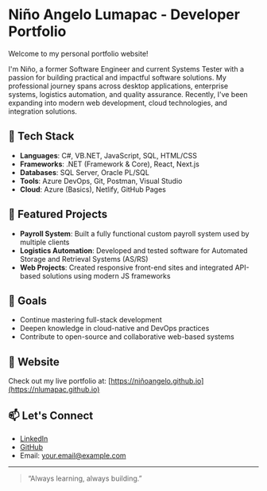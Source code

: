 # Niño Angelo Lumapac - Developer Portfolio

Welcome to my personal portfolio website!

I'm Niño, a former Software Engineer and current Systems Tester with a passion for building practical and impactful software solutions. My professional journey spans across desktop applications, enterprise systems, logistics automation, and quality assurance. Recently, I've been expanding into modern web development, cloud technologies, and integration solutions.

## 🔧 Tech Stack
- **Languages**: C#, VB.NET, JavaScript, SQL, HTML/CSS
- **Frameworks**: .NET (Framework & Core), React, Next.js
- **Databases**: SQL Server, Oracle PL/SQL
- **Tools**: Azure DevOps, Git, Postman, Visual Studio
- **Cloud**: Azure (Basics), Netlify, GitHub Pages

## 📁 Featured Projects
- **Payroll System**: Built a fully functional custom payroll system used by multiple clients
- **Logistics Automation**: Developed and tested software for Automated Storage and Retrieval Systems (AS/RS)
- **Web Projects**: Created responsive front-end sites and integrated API-based solutions using modern JS frameworks

## 🎯 Goals
- Continue mastering full-stack development
- Deepen knowledge in cloud-native and DevOps practices
- Contribute to open-source and collaborative web-based systems

## 🔗 Website
Check out my live portfolio at: [https://niñoangelo.github.io](https://nlumapac.github.io)

## 📫 Let's Connect
- [LinkedIn](https://www.linkedin.com/in/nlumapac)
- [GitHub](https://github.com/nlumapac)
- Email: your.email@example.com

---

> “Always learning, always building.”
